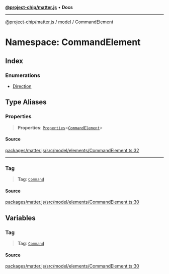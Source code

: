 [**@project-chip/matter.js**](../../../README.md) • **Docs**

***

[@project-chip/matter.js](../../../modules.md) / [model](../../README.md) / CommandElement

# Namespace: CommandElement

## Index

### Enumerations

- [Direction](enumerations/Direction.md)

## Type Aliases

### Properties

> **Properties**: [`Properties`](../BaseElement/README.md#propertiest)\<[`CommandElement`](../../interfaces/CommandElement.md)\>

#### Source

[packages/matter.js/src/model/elements/CommandElement.ts:32](https://github.com/project-chip/matter.js/blob/7a8cbb56b87d4ccf34bec5a9a95ab40a1711324f/packages/matter.js/src/model/elements/CommandElement.ts#L32)

***

### Tag

> **Tag**: [`Command`](../../enumerations/ElementTag.md#command)

#### Source

[packages/matter.js/src/model/elements/CommandElement.ts:30](https://github.com/project-chip/matter.js/blob/7a8cbb56b87d4ccf34bec5a9a95ab40a1711324f/packages/matter.js/src/model/elements/CommandElement.ts#L30)

## Variables

### Tag

> **Tag**: [`Command`](../../enumerations/ElementTag.md#command)

#### Source

[packages/matter.js/src/model/elements/CommandElement.ts:30](https://github.com/project-chip/matter.js/blob/7a8cbb56b87d4ccf34bec5a9a95ab40a1711324f/packages/matter.js/src/model/elements/CommandElement.ts#L30)
